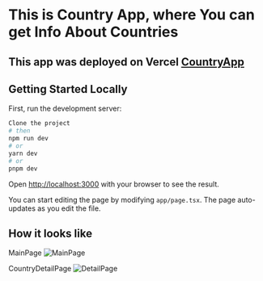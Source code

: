 # This is Country App, where You can get Info About Countries

## This app was deployed on Vercel [CountryApp](https://yt-next-countries-api-app.vercel.app/)

## Getting Started Locally

First, run the development server:

```bash
Clone the project
# then
npm run dev
# or
yarn dev
# or
pnpm dev
```

Open [http://localhost:3000](http://localhost:3000) with your browser to see the result.

You can start editing the page by modifying `app/page.tsx`. The page auto-updates as you edit the file.

## How it looks like
MainPage
![MainPage](https://github.com/ingarbi/yt_next_countries_api_app/assets/104501854/460eb85b-d8fa-4c1f-b692-8c1098ef6380)

CountryDetailPage
![DetailPage](https://github.com/ingarbi/yt_next_countries_api_app/assets/104501854/3d92ce17-3ae3-47d0-8c3c-a8f6f4343b14)

